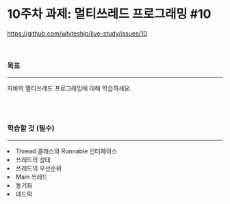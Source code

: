 # 10주차 과제: 멀티쓰레드 프로그래밍 #10
https://github.com/whiteship/live-study/issues/10

<br>
<h3>목표</h3>

***

자바의 멀티쓰레드 프로그래밍에 대해 학습하세요.

<br>
<br>

<h3>학습할 것 (필수)</h3>

***

<ui>
  <li>Thread 클래스와 Runnable 인터페이스</li>
  <li>쓰레드의 상태</li>
  <li>쓰레드의 우선순위</li>
  <li>Main 쓰레드</li>
  <li>동기화</li>
  <li>데드락</li>
</ui>  
